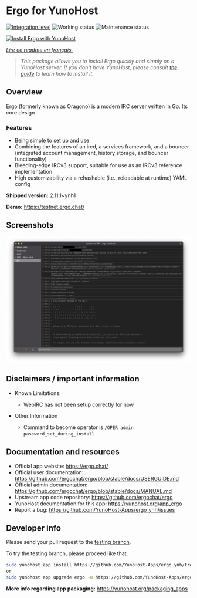 <!--
N.B.: This README was automatically generated by https://github.com/YunoHost/apps/tree/master/tools/README-generator
It shall NOT be edited by hand.
-->

# Ergo for YunoHost

[![Integration level](https://dash.yunohost.org/integration/ergo.svg)](https://dash.yunohost.org/appci/app/ergo) ![Working status](https://ci-apps.yunohost.org/ci/badges/ergo.status.svg) ![Maintenance status](https://ci-apps.yunohost.org/ci/badges/ergo.maintain.svg)

[![Install Ergo with YunoHost](https://install-app.yunohost.org/install-with-yunohost.svg)](https://install-app.yunohost.org/?app=ergo)

*[Lire ce readme en français.](./README_fr.md)*

> *This package allows you to install Ergo quickly and simply on a YunoHost server.
If you don't have YunoHost, please consult [the guide](https://yunohost.org/#/install) to learn how to install it.*

## Overview

Ergo (formerly known as Oragono) is a modern IRC server written in Go. Its core design 

### Features

- Being simple to set up and use
- Combining the features of an ircd, a services framework, and a bouncer (integrated account management, history storage, and bouncer functionality)
- Bleeding-edge IRCv3 support, suitable for use as an IRCv3 reference implementation
- High customizability via a rehashable (i.e., reloadable at runtime) YAML config



**Shipped version:** 2.11.1~ynh1

**Demo:** https://testnet.ergo.chat/

## Screenshots

![Screenshot of Ergo](./doc/screenshots/textual.jpg)

## Disclaimers / important information

* Known Limitations:
    * WebIRC has not been setup correctly for now

* Other Information
    * Command to become operator is `/OPER admin password_set_during_install`

## Documentation and resources

* Official app website: <https://ergo.chat/>
* Official user documentation: <https://github.com/ergochat/ergo/blob/stable/docs/USERGUIDE.md>
* Official admin documentation: <https://github.com/ergochat/ergo/blob/stable/docs/MANUAL.md>
* Upstream app code repository: <https://github.com/ergochat/ergo>
* YunoHost documentation for this app: <https://yunohost.org/app_ergo>
* Report a bug: <https://github.com/YunoHost-Apps/ergo_ynh/issues>

## Developer info

Please send your pull request to the [testing branch](https://github.com/YunoHost-Apps/ergo_ynh/tree/testing).

To try the testing branch, please proceed like that.

``` bash
sudo yunohost app install https://github.com/YunoHost-Apps/ergo_ynh/tree/testing --debug
or
sudo yunohost app upgrade ergo -u https://github.com/YunoHost-Apps/ergo_ynh/tree/testing --debug
```

**More info regarding app packaging:** <https://yunohost.org/packaging_apps>
